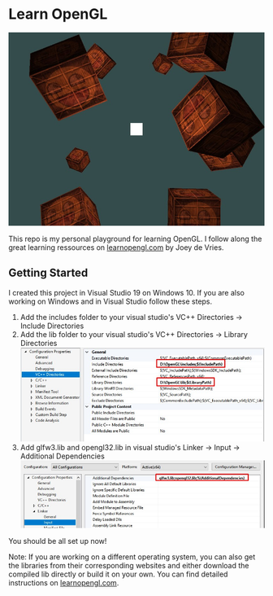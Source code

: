 # Learn OpenGL

![Screenshot of the OpenGl application](Screenshot_0.jpg)

This repo is my personal playground for learning OpenGL.
I follow along the great learning ressources on [learnopengl.com](https://learnopengl.com/) by Joey de Vries.

## Getting Started

I created this project in Visual Studio 19 on Windows 10.
If you are also working on Windows and in Visual Studio follow these steps.

1. Add the includes folder to your visual studio's VC++ Directories -> Include Directories
2. Add the lib folder to your visual studio's VC++ Directories -> Library Directories
![Add includes and lib folder to your visual studio paths](Screenshot_1.jpg)
3. Add glfw3.lib and opengl32.lib in visual studio's Linker -> Input -> Additional Dependencies
![Add glfw3.lib and opengl32.lib in visual studio's Linker](Screenshot_2.jpg)

You should be all set up now!

Note: If you are working on a different operating system, you can also get the libraries from their corresponding websites and either download the compiled lib directly or build it on your own. You can find detailed instructions on [learnopengl.com](https://learnopengl.com/).